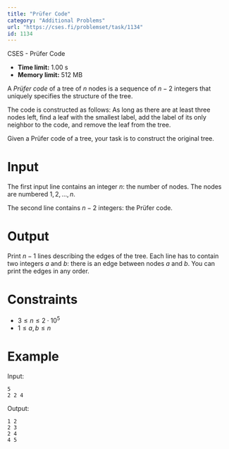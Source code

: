 ```yaml
---
title: "Prüfer Code"
category: "Additional Problems"
url: "https://cses.fi/problemset/task/1134"
id: 1134
---
```


CSES - Prüfer Code

  * **Time limit:** 1.00 s
  * **Memory limit:** 512 MB

A _Prüfer code_ of a tree of $n$ nodes is a sequence of $n-2$ integers that
uniquely specifies the structure of the tree.

The code is constructed as follows: As long as there are at least three nodes
left, find a leaf with the smallest label, add the label of its only neighbor
to the code, and remove the leaf from the tree.

Given a Prüfer code of a tree, your task is to construct the original tree.

# Input

The first input line contains an integer $n$: the number of nodes. The nodes
are numbered $1,2,\ldots,n$.

The second line contains $n-2$ integers: the Prüfer code.

# Output

Print $n-1$ lines describing the edges of the tree. Each line has to contain
two integers $a$ and $b$: there is an edge between nodes $a$ and $b$. You can
print the edges in any order.

# Constraints

  * $3 \le n \le 2 \cdot 10^5$
  * $1 \le a,b \le n$

# Example

Input:

    
    
    5
    2 2 4
    

Output:

    
    
    1 2
    2 3
    2 4
    4 5
    

